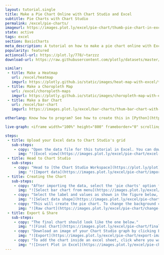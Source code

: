```yaml
---
layout: tutorial.single
title: Make a Pie Chart Online with Chart Studio and Excel
subtitle: Pie Charts with Chart Studio
permalink: /excel/pie-charts/
imageurl: https://images.plot.ly/excel/pie-chart/thumb-pie-chart-in-excel.jpg
state: active
tags: excel
section: BasicCharts
meta_description: A tutorial on how to make a pie chart online with Excel.
popularity: featured
actioncall-url: https://plot.ly/778/~tarzzz
download-url: https://raw.githubusercontent.com/plotly/datasets/master/pie-charts-with-excel.csv

similar:
 - title: Make a Heatmap
   url: /excel/heatmap
   imgurl: https://plotly.github.io/static/images/heat-map-with-excel/thum-heat-map-with-excel.png
 - title: Make a Choropleth Map
   url: /excel/choropleth-maps
   imgurl: https://plotly.github.io/static/images/choropleth-map-with-excel/choropleth-map-thumb.png
 - title: Make a Bar Chart
   url: /excel/bar-chart
   imgurl: https://images.plot.ly/excel/bar-charts/thum-bar-chart-with-excel.png

otherlang: Know how to program? See how to create this in [Python](https://plot.ly/python/pie-charts/) or [R](https://plot.ly/r/pie-charts/).

live-graph: <iframe width="100%" height="800" frameborder="0" scrolling="no" src="https://plot.ly/~tarzzz/782.embed"></iframe>

steps:
 - title: Upload your Excel data to Chart Studio's grid
   sub-steps:
    - copy: "Open the data file for this tutorial in Excel. You can download the file here in [CSV format](https://raw.githubusercontent.com/plotly/datasets/master/pie-charts-with-excel.csv)"
      img: "![Excel view](https://images.plot.ly/excel/pie-chart/excel-data-pie-chart.jpg)"
 - title: Head to Chart Studio
   sub-steps:
    - copy: "Head to [the Chart Studio Workspace](https://plot.ly/plot) and sign into your free Chart Studio account. Go to 'Import', click 'Upload a file', then choose your Excel file to upload. Your Excel file will now open in Chart Studio's grid. For more about Chart Studio's grid, see [this tutorial](https://help.plot.ly/add-data-to-the-plotly-grid/)"
      img: "![Import data](https://images.plot.ly/excel/pie-chart/import-data-pie-chart.jpg)"
 - title: Creating the Chart
   sub-steps:
    - copy: "After importing the data, select the 'pie charts' option from 'Choose Plot Type' dropdown. "
      img: "![Select bar chart from menu](https://images.plot.ly/excel/pie-chart/choose-pie-chart-from-menu.jpg)"
    - copy: "Select the label and values as shown in the figure below, and then click on the 'Pie Chart' button to create the plot"
      img: "![Select data shape](https://images.plot.ly/excel/pie-chart/select-data-shape.jpg)"
    - copy: "This will create the pie chart. To change the background color, go to 'Layout' popover, and select the suitable 'Margin Color' from margins tab."
      img: "![Raw chart](https://images.plot.ly/excel/pie-chart/change-background.jpg)"
 - title: Export & Share
   sub-steps:
    - copy: "The final chart should look like the one below."
      img: "![Final Chart](https://images.plot.ly/excel/pie-chart/final-chart.jpg)"
    - copy: "Download an image of your Chart Studio graph by clicking EXPORT on the toolbar."
      img: "![Export](https://images.plot.ly/excel/pie-chart/export-image.jpg)"
    - copy: "To add the chart inside an excel sheet, click where you want to insert the picture inside Excel. On the INSERT tab inside Excel, in the ILLUSTRATIONS group, click PICTURE. Locate the Chart Studio graph image that you downloaded and then double-click it. Notice that we also copy-pasted the Chart Studio graph link in a cell for easy access to the interactive Chart Studio version."
      img: "![Insert Plot in Excel](https://images.plot.ly/excel/pie-chart/insert-pie-chart-in-excel.jpg)"
---
```

